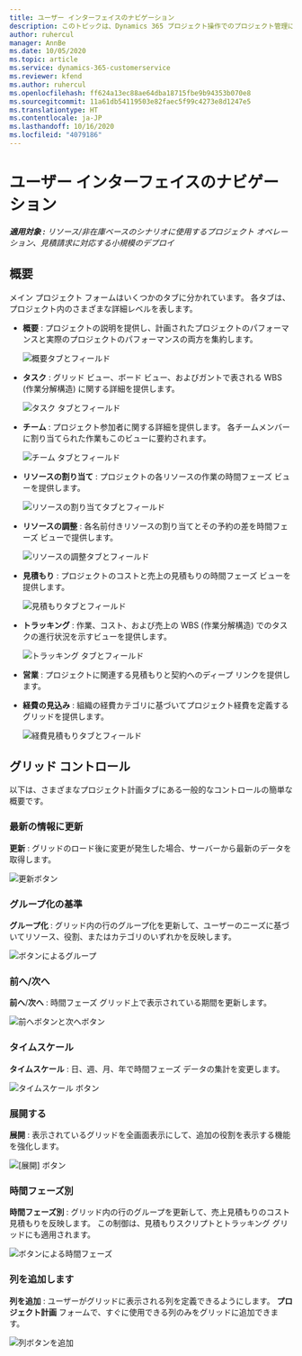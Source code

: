 ```yaml
---
title: ユーザー インターフェイスのナビゲーション
description: このトピックは、Dynamics 365 プロジェクト操作でのプロジェクト管理に関する情報を提供します。
author: ruhercul
manager: AnnBe
ms.date: 10/05/2020
ms.topic: article
ms.service: dynamics-365-customerservice
ms.reviewer: kfend
ms.author: ruhercul
ms.openlocfilehash: ff624a13ec88ae64dba18715fbe9b94353b070e8
ms.sourcegitcommit: 11a61db54119503e82faec5f99c4273e8d1247e5
ms.translationtype: HT
ms.contentlocale: ja-JP
ms.lasthandoff: 10/16/2020
ms.locfileid: "4079186"
---
```

# <a name="navigating-the-user-interface"></a>ユーザー インターフェイスのナビゲーション

_**適用対象 :** リソース/非在庫ベースのシナリオに使用するプロジェクト オペレーション、見積請求に対応する小規模のデプロイ_

## <a name="overview"></a>概要

メイン プロジェクト フォームはいくつかのタブに分かれています。 各タブは、プロジェクト内のさまざまな詳細レベルを表します。

- **概要** : プロジェクトの説明を提供し、計画されたプロジェクトのパフォーマンスと実際のプロジェクトのパフォーマンスの両方を集約します。

    ![概要タブとフィールド](media/navigation7.png)

- **タスク** : グリッド ビュー、ボード ビュー、およびガントで表される WBS (作業分解構造) に関する詳細を提供します。

    ![タスク タブとフィールド](media/navigation8.png)

- **チーム** : プロジェクト参加者に関する詳細を提供します。 各チームメンバーに割り当てられた作業もこのビューに要約されます。

    ![チーム タブとフィールド](media/navigation9.png)

- **リソースの割り当て** : プロジェクトの各リソースの作業の時間フェーズ ビューを提供します。

    ![リソースの割り当てタブとフィールド](media/navigation10.png)

- **リソースの調整** : 各名前付きリソースの割り当てとその予約の差を時間フェーズ ビューで提供します。

    ![リソースの調整タブとフィールド](media/navigation11.png)

- **見積もり** : プロジェクトのコストと売上の見積もりの時間フェーズ ビューを提供します。

    ![見積もりタブとフィールド](media/navigation12.png)

- **トラッキング** : 作業、コスト、および売上の WBS (作業分解構造) でのタスクの進行状況を示すビューを提供します。

    ![トラッキング タブとフィールド](media/navigation13.png)

- **営業** : プロジェクトに関連する見積もりと契約へのディープ リンクを提供します。

- **経費の見込み** : 組織の経費カテゴリに基づいてプロジェクト経費を定義するグリッドを提供します。

    ![経費見積もりタブとフィールド](media/navigation14.png)

## <a name="grid-controls"></a>グリッド コントロール

以下は、さまざまなプロジェクト計画タブにある一般的なコントロールの簡単な概要です。

### <a name="refresh"></a>最新の情報に更新

**更新** : グリッドのロード後に変更が発生した場合、サーバーから最新のデータを取得します。

![更新ボタン](media/navigation7.png)

### <a name="group-by"></a>グループ化の基準

**グループ化** : グリッド内の行のグループ化を更新して、ユーザーのニーズに基づいてリソース、役割、またはカテゴリのいずれかを反映します。

![ボタンによるグループ](media/navigation6.png)

### <a name="previousnext"></a>前へ/次へ

**前へ**/**次へ** : 時間フェーズ グリッド上で表示されている期間を更新します。

![前へボタンと次へボタン](media/navigation2.png)

### <a name="timescale"></a>タイムスケール

**タイムスケール** : 日、週、月、年で時間フェーズ データの集計を変更します。

![タイムスケール ボタン](media/navigation3.png)

### <a name="expand"></a>展開する

**展開** : 表示されているグリッドを全画面表示にして、追加の役割を表示する機能を強化します。

![[展開] ボタン](media/navigation4.png)

### <a name="time-phase-by"></a>時間フェーズ別

**時間フェーズ別** : グリッド内の行のグループを更新して、売上見積もりのコスト見積もりを反映します。 この制御は、見積もりスクリプトとトラッキング グリッドにも適用されます。

![ボタンによる時間フェーズ](media/navigation0.png)

### <a name="add-column"></a>列を追加します

**列を追加** : ユーザーがグリッドに表示される列を定義できるようにします。 **プロジェクト計画** フォームで、すぐに使用できる列のみをグリッドに追加できます。

![列ボタンを追加](media/navigation5.png)
